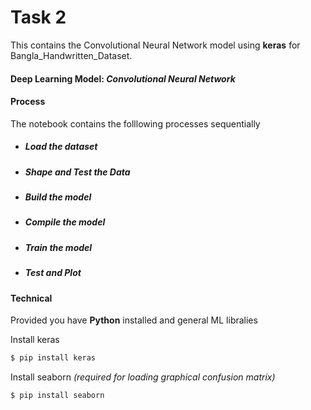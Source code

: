 # Task 2

This contains the Convolutional Neural Network model using **keras** for Bangla_Handwritten_Dataset.


#### Deep Learning Model: ***Convolutional Neural Network*** 
#### Process
The notebook contains the folllowing processes sequentially
  - ##### Load the dataset
  - ##### Shape and Test the Data
  - ##### Build the model 
  - ##### Compile the model
  - ##### Train the model
  - ##### Test and Plot
  
#### Technical

Provided you have **Python** installed and general ML libralies


Install keras
```sh
$ pip install keras
```
Install seaborn *(required for loading graphical confusion matrix)* 
```sh
$ pip install seaborn
```
